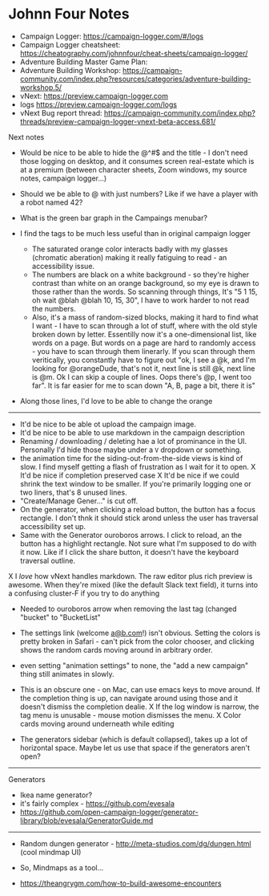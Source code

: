 # Johnn Four Notes

* Campaign Logger: https://campaign-logger.com/#/logs
* Campaign Logger cheatsheet: https://cheatography.com/johnnfour/cheat-sheets/campaign-logger/
* Adventure Building Master Game Plan:
* Adventure Building Workshop: https://campaign-community.com/index.php?resources/categories/adventure-building-workshop.5/
* vNext: https://preview.campaign-logger.com
* logs https://preview.campaign-logger.com/logs
* vNext Bug report thread: https://campaign-community.com/index.php?threads/preview-campaign-logger-vnext-beta-access.681/

Next notes

* Would be nice to be able to hide the @^#$ and the title - I don't need
  those logging on desktop, and it consumes screen real-estate which
  is at a premium (between character sheets, Zoom windows, my source notes,
  campaign logger...)

* Should we be able to @ with just numbers?  Like if we have a player with
  a robot named 42?

* What is the green bar graph in the Campaings menubar?

* I find the tags to be much less useful than in original campaign logger
  - The saturated orange color interacts badly with my glasses (chromatic
  aberation) making it really fatiguing to read - an accessibility issue.
  - The numbers are black on a white background - so they're higher contrast
  than white on an orange background, so my eye is drawn to those rather
  than the words. So scanning through things, It's "5 1 15, oh wait @blah
  @blah 10, 15, 30", I have to work harder to not read the numbers.
  - Also, it's a mass of random-sized blocks, making it hard to find
  what I want - I have to scan through a lot of stuff, where with the old style
  broken down by letter. Essentilly now it's a one-dimensional list, like
  words on a page. But words on a page are hard to randomly access - you have
  to scan through them linerarly.  If you scan through them veritically,
  you constantly have to figure out "ok, I see a @k, and I'm looking for
  @orangeDude, that's not it, next line is still @k, next line is @m. Ok
  I can skip a couple of lines. Oops there's @p, I went too far".  It is
  far easier for me to scan down "A, B, page a bit, there it is"
  
* Along those lines, I'd love to be able to change the orange

----------

* It'd be nice to be able ot upload the campaign image.
* It'd be nice to be able to use markdown in the campaign description
* Renaming / downloading / deleting hae a lot of prominance in the UI.
  Personally I'd hide those maybe under a `V` dropdown or something.
* the animation time for the siding-out-from-the-side views is kind of
  slow.  I find myself getting a flash of frustration as I wait for it to
  open.
X It'd be nice if completion preserved case
X It'd be nice if we could shrink the text window to be smaller.  If
  you're primarily logging one or two liners, that's 8 unused lines.
* "Create/Manage Gener..." is cut off.
* On the generator, when clicking a reload button, the button has a
  focus rectangle.  I don't thnk it should stick arond unless the user
  has traversal accessibility set up.
* Same with the Generator ouroboros arrows. I click to reload, an the
  button has a highlight rectangle.  Not sure what I'm supposed to do
  with it now.  Like if I click the share button, it doesn't have
  the keyboard traversal outline.

X I *love* how vNext handles markdown.  The raw editor plus rich preview
  is awesome. When they're mixed (like the default Slack text field), it
  turns into a confusing cluster-F if you try to do anything

* Needed to ouroboros arrow when removing the last tag (changed
  "bucket" to "BucketList"

* The settings link (welcome a@b.com!) isn't obvious.  Setting the colors
  is pretty broken in Safari - can't pick from the color chooser, and clicking
  shows the random cards moving around in arbitrary order.
* even setting "animation settings" to none, the "add a new campaign" thing
  still animates in slowly.
* This is an obscure one - on Mac, can use emacs keys to move around. If
  the completion thing is up, can navigate around using those and it doesn't
  dismiss the completion dealie.
X If the log window is narrow, the tag menu is unusable - mouse motion
  dismisses the menu.
X Color cards moving around underneath while editing
* The generators sidebar (which is default collapsed), takes up a lot of
  horizontal space.  Maybe let us use that space if the generators aren't
  open?
 

----------

Generators

- Ikea name generator?
- it's fairly complex - https://github.com/evesala
- https://github.com/open-campaign-logger/generator-library/blob/evesala/GeneratorGuide.md

----------

* Random dungen generator - http://meta-studios.com/dg/dungen.html
  (cool mindmap UI)
* So, Mindmaps as a tool...

* https://theangrygm.com/how-to-build-awesome-encounters